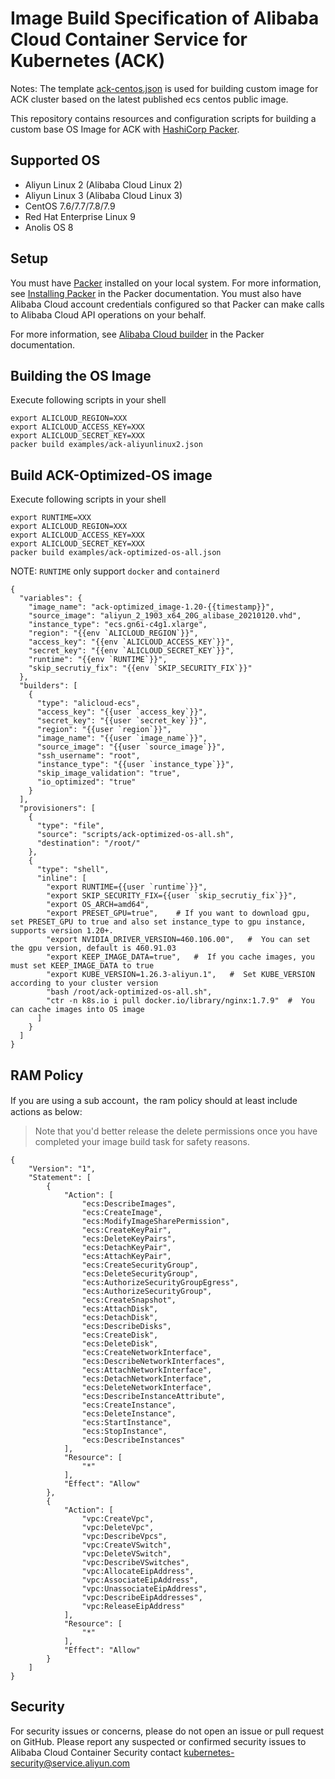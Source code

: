 # Image Build Specification of Alibaba Cloud Container Service for Kubernetes (ACK) 

Notes: The template [ack-centos.json](https://github.com/AliyunContainerService/ack-image-builder/blob/master/ack-centos.json) is used for building custom image for ACK cluster based on the latest published ecs centos public image.

This repository contains resources and configuration scripts for building a custom base OS Image for ACK with [HashiCorp Packer](https://www.packer.io/).

## Supported OS

* Aliyun Linux 2 (Alibaba Cloud Linux 2)
* Aliyun Linux 3 (Alibaba Cloud Linux 3)
* CentOS 7.6/7.7/7.8/7.9
* Red Hat Enterprise Linux 9
* Anolis OS 8


## Setup

You must have [Packer](https://www.packer.io/) installed on your local system. For more information, see [Installing Packer](https://www.packer.io/docs/install/index.html) in the Packer documentation. You must also have Alibaba Cloud account credentials configured so that Packer can make calls to Alibaba Cloud API operations on your behalf.

For more information, see [Alibaba Cloud builder](https://www.packer.io/docs/builders/alicloud-ecs.html) in the Packer documentation.

## Building the OS Image

Execute following scripts in your shell

```
export ALICLOUD_REGION=XXX
export ALICLOUD_ACCESS_KEY=XXX
export ALICLOUD_SECRET_KEY=XXX
packer build examples/ack-aliyunlinux2.json
```

## Build ACK-Optimized-OS image

Execute following scripts in your shell

```
export RUNTIME=XXX
export ALICLOUD_REGION=XXX
export ALICLOUD_ACCESS_KEY=XXX
export ALICLOUD_SECRET_KEY=XXX
packer build examples/ack-optimized-os-all.json
```
NOTE: `RUNTIME` only support `docker` and `containerd`

```shell
{
  "variables": {
    "image_name": "ack-optimized_image-1.20-{{timestamp}}",
    "source_image": "aliyun_2_1903_x64_20G_alibase_20210120.vhd",
    "instance_type": "ecs.gn6i-c4g1.xlarge",
    "region": "{{env `ALICLOUD_REGION`}}",
    "access_key": "{{env `ALICLOUD_ACCESS_KEY`}}",
    "secret_key": "{{env `ALICLOUD_SECRET_KEY`}}",
    "runtime": "{{env `RUNTIME`}}",
    "skip_secrutiy_fix": "{{env `SKIP_SECURITY_FIX`}}"
  },
  "builders": [
    {
      "type": "alicloud-ecs",
      "access_key": "{{user `access_key`}}",
      "secret_key": "{{user `secret_key`}}",
      "region": "{{user `region`}}",
      "image_name": "{{user `image_name`}}",
      "source_image": "{{user `source_image`}}",
      "ssh_username": "root",
      "instance_type": "{{user `instance_type`}}",
      "skip_image_validation": "true",
      "io_optimized": "true"
    }
  ],
  "provisioners": [
    {
      "type": "file",
      "source": "scripts/ack-optimized-os-all.sh",
      "destination": "/root/"
    },
    {
      "type": "shell",
      "inline": [
        "export RUNTIME={{user `runtime`}}",
        "export SKIP_SECURITY_FIX={{user `skip_secrutiy_fix`}}",
        "export OS_ARCH=amd64",
        "export PRESET_GPU=true",    # If you want to download gpu, set PRESET_GPU to true and also set instance_type to gpu instance, supports version 1.20+.
        "export NVIDIA_DRIVER_VERSION=460.106.00",   #  You can set the gpu version, default is 460.91.03
        "export KEEP_IMAGE_DATA=true",   #  If you cache images, you must set KEEP_IMAGE_DATA to true
        "export KUBE_VERSION=1.26.3-aliyun.1",   #  Set KUBE_VERSION according to your cluster version
        "bash /root/ack-optimized-os-all.sh",
        "ctr -n k8s.io i pull docker.io/library/nginx:1.7.9"  #  You can cache images into OS image
      ]
    }
  ]
}
```

## RAM Policy

If you are using a sub account，the ram policy should at least include actions as below:

> Note that you'd better release the delete permissions once you have completed your image build task for safety reasons.

```
{
    "Version": "1",
    "Statement": [
        {
            "Action": [
                "ecs:DescribeImages",
                "ecs:CreateImage",
                "ecs:ModifyImageSharePermission",
                "ecs:CreateKeyPair",
                "ecs:DeleteKeyPairs",
                "ecs:DetachKeyPair",
                "ecs:AttachKeyPair",
                "ecs:CreateSecurityGroup",
                "ecs:DeleteSecurityGroup",
                "ecs:AuthorizeSecurityGroupEgress",
                "ecs:AuthorizeSecurityGroup",
                "ecs:CreateSnapshot",
                "ecs:AttachDisk",
                "ecs:DetachDisk",
                "ecs:DescribeDisks",
                "ecs:CreateDisk",
                "ecs:DeleteDisk",
                "ecs:CreateNetworkInterface",
                "ecs:DescribeNetworkInterfaces",
                "ecs:AttachNetworkInterface",
                "ecs:DetachNetworkInterface",
                "ecs:DeleteNetworkInterface",
                "ecs:DescribeInstanceAttribute",
                "ecs:CreateInstance",
                "ecs:DeleteInstance",
                "ecs:StartInstance",
                "ecs:StopInstance",
                "ecs:DescribeInstances"
            ],
            "Resource": [
                "*"
            ],
            "Effect": "Allow"
        },
        {
            "Action": [
                "vpc:CreateVpc",
                "vpc:DeleteVpc",
                "vpc:DescribeVpcs",
                "vpc:CreateVSwitch",
                "vpc:DeleteVSwitch",
                "vpc:DescribeVSwitches",
                "vpc:AllocateEipAddress",
                "vpc:AssociateEipAddress",
                "vpc:UnassociateEipAddress",
                "vpc:DescribeEipAddresses",
                "vpc:ReleaseEipAddress"
            ],
            "Resource": [
                "*"
            ],
            "Effect": "Allow"
        }
    ]
}
```

## Security

For security issues or concerns, please do not open an issue or pull request on GitHub. Please report any suspected or confirmed security issues to Alibaba Cloud Container Security contact <kubernetes-security@service.aliyun.com>

